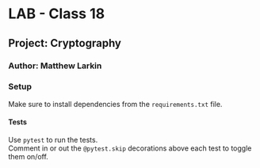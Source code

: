 # **LAB - Class 18**

## **Project: Cryptography**

### Author: Matthew Larkin

### Setup

Make sure to install dependencies from the `requirements.txt` file.

#### Tests

Use `pytest` to run the tests.  
Comment in or out the `@pytest.skip` decorations above each test to toggle them on/off.
